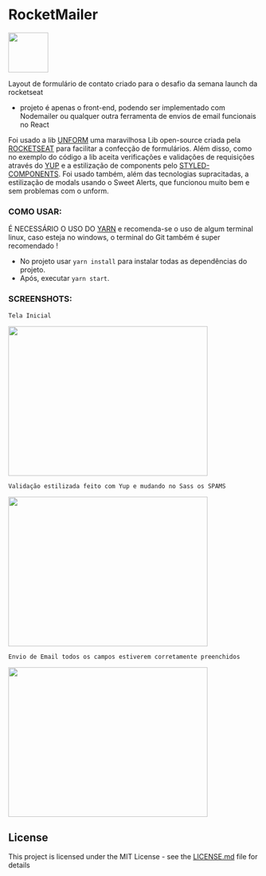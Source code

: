 # RocketMailer

  <img src="https://s3.us-east-2.amazonaws.com/rocketmailer/Screenshot_4.png"  height = "80"/>

Layout de formulário de contato criado para o desafio da semana launch da rocketseat 

- projeto é apenas o front-end, podendo ser implementado com Nodemailer ou qualquer outra ferramenta de envios de email funcionais no React

 Foi usado a lib [UNFORM](https://github.com/Rocketseat/unform) uma maravilhosa Lib open-source criada pela
 [ROCKETSEAT](https://github.com/Rocketseat)
 para facilitar a confecção de formulários.
 Além disso, como no exemplo do código a lib aceita verificações e validações de requisições através do [YUP](https://github.com/jquense/yup) e a estilização de components pelo [STYLED-COMPONENTS](https://www.styled-components.com/).
 Foi usado também, além das tecnologias supracitadas, a estilização de modals usando o Sweet Alerts, que funcionou muito bem e sem problemas com o unform.
  
 ### COMO USAR:
  É NECESSÁRIO O USO DO [YARN](https://yarnpkg.com/pt-BR/) e recomenda-se o uso de algum terminal linux, caso esteja no windows, o terminal do Git também é super recomendado !
 
  - No projeto usar `yarn install` para instalar todas as dependências do projeto.
  - Após, executar `yarn start`.
  
  ### SCREENSHOTS:
    Tela Inicial
  <img src="https://s3.us-east-2.amazonaws.com/rocketmailer/Screenshot_5.png" height = "300" width = "400" />

    Validação estilizada feito com Yup e mudando no Sass os SPAMS
  <img src="https://s3.us-east-2.amazonaws.com/rocketmailer/Screenshot_6.png" height = "300" width = "400" />
  
    Envio de Email todos os campos estiverem corretamente preenchidos
  <img src="https://s3.us-east-2.amazonaws.com/rocketmailer/Screenshot_7.png" height = "300" width = "400" />
  
 ## License

This project is licensed under the MIT License - see the [LICENSE.md](LICENSE.md) file for details
